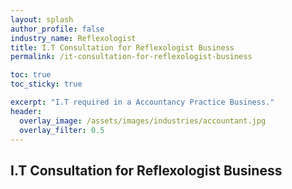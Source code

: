 ```yaml
---
layout: splash 
author_profile: false 
industry_name: Reflexologist
title: I.T Consultation for Reflexologist Business
permalink: /it-consultation-for-reflexologist-business

toc: true
toc_sticky: true

excerpt: "I.T required in a Accountancy Practice Business."
header:
  overlay_image: /assets/images/industries/accountant.jpg
  overlay_filter: 0.5 
---
```


## I.T Consultation for Reflexologist Business